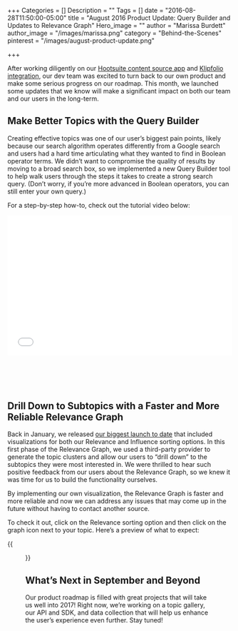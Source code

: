 +++
Categories = []
Description = ""
Tags = []
date = "2016-08-28T11:50:00-05:00"
title = "August 2016 Product Update: Query Builder and Updates to Relevance Graph"
Hero_image = ""
author = "Marissa Burdett"
author_image = "/images/marissa.png"
category = "Behind-the-Scenes"
pinterest = "/images/august-product-update.png"

+++

After working diligently on our [Hootsuite content source app](https://upcontent.com/post/hootsuite-integration/) and [Klipfolio integration](https://upcontent.com/post/klipfolio-integration/), our dev team was excited to turn back to our own product and make some serious progress on our roadmap. This month, we launched some updates that we know will make a significant impact on both our team and our users in the long-term.

## Make Better Topics with the Query Builder

Creating effective topics was one of our user’s biggest pain points, likely because our search algorithm operates differently from a Google search and users had a hard time articulating what they wanted to find in Boolean operator terms. We didn’t want to compromise the quality of results by moving to a broad search box, so we implemented a new Query Builder tool to help walk users through the steps it takes to create a strong search query. (Don’t worry, if you’re more advanced in Boolean operators, you can still enter your own query.)

For a step-by-step how-to, check out the tutorial video below:

<div class="wistia_responsive_padding" style="padding:62.5% 0 0 0;position:relative; margin-bottom: 100px;"><div class="wistia_responsive_wrapper" style="height:100%;left:0;position:absolute;top:0;width:100%;"><iframe src="//fast.wistia.net/embed/iframe/mm627h4ku1?videoFoam=true" allowtransparency="true" frameborder="0" scrolling="no" class="wistia_embed" name="wistia_embed" allowfullscreen mozallowfullscreen webkitallowfullscreen oallowfullscreen msallowfullscreen width="100%" height="100%"></iframe></div></div>
<script src="//fast.wistia.net/assets/external/E-v1.js" async></script>


## Drill Down to Subtopics with a Faster and More Reliable Relevance Graph

Back in January, we released [our biggest launch to date](https://upcontent.com/post/launch-day-recap/) that included visualizations for both our Relevance and Influence sorting options. In this first phase of the Relevance Graph, we used a third-party provider to generate the topic clusters and allow our users to “drill down” to the subtopics they were most interested in. We were thrilled to hear such positive feedback from our users about the Relevance Graph, so we knew it was time for us to build the functionality ourselves.

By implementing our own visualization, the Relevance Graph is faster and more reliable and now we can address any issues that may come up in the future without having to contact another source.

To check it out, click on the Relevance sorting option and then click on the graph icon next to your topic. Here’s a preview of what to expect:

{{<figure src="/images/relevance-graph.png" title="" alt="UpContent Relevance Graph" caption-top="false">}}


## What’s Next in September and Beyond

Our product roadmap is filled with great projects that will take us well into 2017! Right now, we’re working on a topic gallery, our API and SDK, and data collection that will help us enhance the user’s experience even further. Stay tuned!
